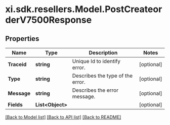 # xi.sdk.resellers.Model.PostCreateorderV7500Response

## Properties

Name | Type | Description | Notes
------------ | ------------- | ------------- | -------------
**Traceid** | **string** | Unique Id to identify error. | [optional] 
**Type** | **string** | Describes the type of the error. | [optional] 
**Message** | **string** | Describes the error message. | [optional] 
**Fields** | **List&lt;Object&gt;** |  | [optional] 

[[Back to Model list]](../README.md#documentation-for-models) [[Back to API list]](../README.md#documentation-for-api-endpoints) [[Back to README]](../README.md)

